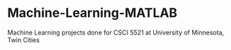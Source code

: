 # Machine-Learning-MATLAB

Machine Learning projects done for CSCI 5521 at University of Minnesota, Twin Cities

